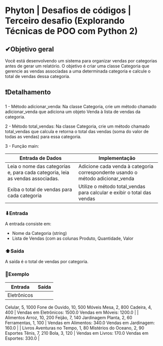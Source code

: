 # Phyton | Desafios de códigos | Terceiro desafio (Explorando Técnicas de POO com Python 2)

## ✔Objetivo geral
Você está desenvolvendo um sistema para organizar vendas por categorias antes de gerar um relatório. O objetivo é criar uma classe Categoria que gerencie as vendas associadas a uma determinada categoria e calcule o total de vendas dessa categoria.

## ❗Detalhamento
1 - Método adicionar_venda: Na classe Categoria, crie um método chamado adicionar_venda que adiciona um objeto Venda à lista de vendas da categoria.

2 - Método total_vendas: Na classe Categoria, crie um método chamado total_vendas que calcula e retorna o total das vendas (soma do valor de todas as vendas) para essa categoria.

3 - Função main:

| Entrada de Dados | Implementação |
| ---------------- | ------------- |
|Leia o nome das categorias e, para cada categoria, leia as vendas associadas.|Adicione cada venda à categoria correspondente usando o método adicionar_venda|
|Exiba o total de vendas para cada categoria|Utilize o método total_vendas para calcular e exibir o total das vendas|

### ⬇Entrada
A entrada consiste em:

- Nome da Categoria (string)
- Lista de Vendas (com as colunas Produto, Quantidade, Valor

### ⬆Saída
A saída é o total de vendas por categoria.

### 💱Exemplo

| Entrada | Saída |
| -------- | ----- |
| Eletrônicos
Celular, 5, 1000
Fone de Ouvido, 10, 500
Móveis
Mesa, 2, 800
Cadeira, 4, 400 | Vendas em Eletrônicos: 1500.0
Vendas em Móveis: 1200.0 |
| Alimentos
Arroz, 10, 200
Feijão, 7, 140
Jardinagem
Planta, 2, 60
Ferramentas, 1, 100 | Vendas em Alimentos: 340.0
Vendas em Jardinagem: 160.0 |
| Livros
Aventuras no Tempo, 1, 80
Mistérios do Oceano, 2, 90
Esportes
Tênis, 7, 210
Bola, 3, 120 | Vendas em Livros: 170.0
Vendas em Esportes: 330.0 |

